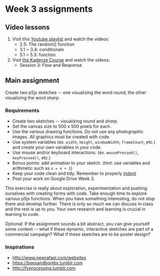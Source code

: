 # Week 3 assignments

## Video lessons

1. Visit this [Youtube playlist](https://www.youtube.com/watch?v=RnS0YNuLfQQ&list=PLRqwX-V7Uu6Zy51Q-x9tMWIv9cueOFTFA&index=5) and watch the videos:
    - 2.5: The random() function
    - 3.1 ~ 3.4: conditionals
    - 5.1 ~ 5.3: function
1. Visit [the Kadenze Course](https://www.kadenze.com/courses/introduction-to-programming-for-the-visual-arts-with-p5-js-i) and watch the videos:
    - Session 3: Flow and Response
    


## Main assignment

Create two p5js sketches -- one visualizing the word *round*, the other visualizing the word *sharp*.

### Requirements
- Create two sketches -- visualizing *round* and *sharp*.
- Set the canvas size to 500 x 500 pixels for each.
- Use the various drawing functions. Do not use any photographic images. All graphics must be created with code. 
- Use system variables (ex. `width`, `height`, `windowWidth`, `frameCount`, etc.) and create your own variables in your code.
- Use mouse and/or keyboard interactions. (ex. `mousePressed()`, `keyPressed()`, etc.)
- Bonus points: add animation to your sketch. (hint: use variables and arithmetic such as `x = x + 1`)
- Keep your code clean and tidy. Remember to properly *[indent](http://mrbool.com/importance-of-code-indentation/29079)*
- Post your work on Google Drive Week 3.

This exercise is really about exploration, experimentation and pushing ourselves with creating forms with code. Take enough time to explore various p5js functions. When you have something interesting, do not stop there and develop further. There is only so much we can discuss in class and the rest is up to you. Your own research and learning is crucial in learning to code. 

Optional: If the assignment sounds a bit abstract, you can give yourself some context -- what if these dynamic, interactive sketches are part of a commercial campaign? What if these sketches are to be poster design?

### Inspirations
- http://www.newrafael.com/websites
- https://beesandbombs.tumblr.com
- http://fyprocessing.tumblr.com

